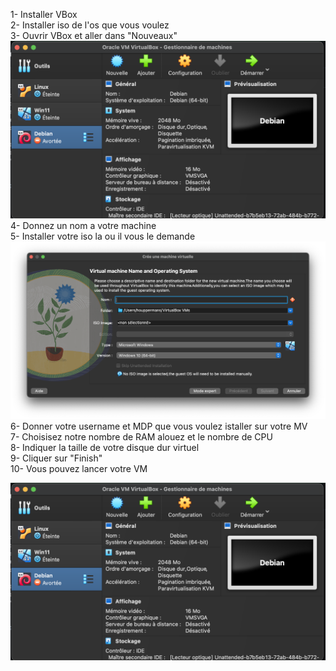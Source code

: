 1- Installer VBox <br>
2- Installer iso de l'os que vous voulez <br>
3- Ouvrir VBox et aller dans "Nouveaux"<br>
<img src="./Fichier1.png" alt="1" />
4- Donnez un nom a votre machine <br>
5- Installer votre iso la ou il vous le demande <br>
<img src="./Fichier3.png" alt="3" />
6- Donner votre username et MDP que vous voulez istaller sur votre MV <br>
7- Choisisez notre nombre de RAM alouez et le nombre de CPU <br>
8- Indiquer la taille de votre disque dur virtuel <br>
9- Cliquer sur "Finish" <br>
10- Vous pouvez lancer votre VM

<img src="./Fichier1.png" alt="1" />

